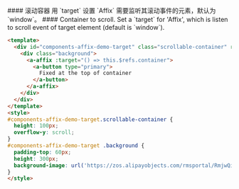 <cn>
#### 滚动容器
用 `target` 设置 `Affix` 需要监听其滚动事件的元素，默认为 `window`。
</cn>

<us>
#### Container to scroll.
Set a `target` for 'Affix', which is listen to scroll event of target element (default is `window`).
</us>

```html
<template>
  <div id="components-affix-demo-target" class="scrollable-container" ref="container">
    <div class="background">
      <a-affix :target="() => this.$refs.container">
        <a-button type="primary">
          Fixed at the top of container
        </a-button>
      </a-affix>
    </div>
  </div>
</template>
<style>
#components-affix-demo-target.scrollable-container {
  height: 100px;
  overflow-y: scroll;
}
#components-affix-demo-target .background {
  padding-top: 60px;
  height: 300px;
  background-image: url('https://zos.alipayobjects.com/rmsportal/RmjwQiJorKyobvI.jpg');
}
</style>
```

